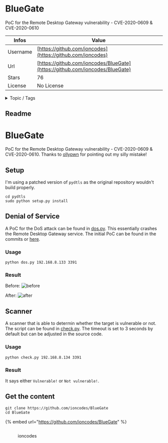 # BlueGate

PoC for the Remote Desktop Gateway vulnerability - CVE-2020-0609 & CVE-2020-0610

| Infos    | Value                                                              |
| -------- | -------------------------------------------------------------------|
| Username | [https://github.com/ioncodes](https://github.com/ioncodes) |
| Url      | [https://github.com/ioncodes/BlueGate](https://github.com/ioncodes/BlueGate)                                               |
| Stars    | 76                                                          |
| License  | No License                                                        |

<details>

<summary>Topic / Tags</summary>



</details>

## Readme

# BlueGate
PoC for the Remote Desktop Gateway vulnerability - CVE-2020-0609 &amp; CVE-2020-0610. Thanks to [ollypwn](https://twitter.com/ollypwn) for pointing out my silly mistake!

## Setup
I'm using a patched version of `pydtls` as the original repository wouldn't build properly.
```
cd pydtls
sudo python setup.py install
```

## Denial of Service
A PoC for the DoS attack can be found in [dos.py](https://github.com/ioncodes/BlueGate/blob/master/dos.py). This essentially crashes the Remote Desktop Gateway service. The initial PoC can be found in the commits or [here](https://github.com/ioncodes/BlueGate/blob/91ad3951c0db0944a5f8ade8c4af1ae6bd69836e/dos.py).

### Usage
```
python dos.py 192.168.8.133 3391
```

### Result
Before:
![before](https://github.com/ioncodes/BlueGate/blob/master/images/before_dos.png?raw=true)

After:
![after](https://github.com/ioncodes/BlueGate/blob/master/images/after_dos.png?raw=true)


## Scanner
A scanner that is able to determin whether the target is vulnerable or not. The script can be found in [check.py](https://github.com/ioncodes/BlueGate/blob/master/check.py). The timeout is set to 3 seconds by default but can be adjusted in the source code.

### Usage
```
python check.py 192.168.8.134 3391
```

### Result
It says either `Vulnerable!` or `Not vulnerable!`.


## Get the content

```
git clone https://github.com/ioncodes/BlueGate
cd BlueGate
```

{% embed url="https://github.com/ioncodes/BlueGate" %}

<figure><img src="https://avatars.githubusercontent.com/u/18533297?v=4" alt=""><figcaption><p>ioncodes</p></figcaption></figure>
